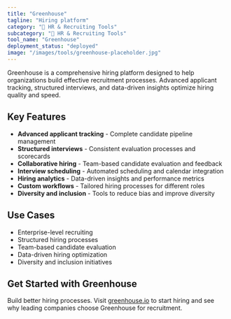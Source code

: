 ```yaml
---
title: "Greenhouse"
tagline: "Hiring platform"
category: "👥 HR & Recruiting Tools"
subcategory: "👥 HR & Recruiting Tools"
tool_name: "Greenhouse"
deployment_status: "deployed"
image: "/images/tools/greenhouse-placeholder.jpg"
---
```

Greenhouse is a comprehensive hiring platform designed to help organizations build effective recruitment processes. Advanced applicant tracking, structured interviews, and data-driven insights optimize hiring quality and speed.

## Key Features

- **Advanced applicant tracking** - Complete candidate pipeline management
- **Structured interviews** - Consistent evaluation processes and scorecards
- **Collaborative hiring** - Team-based candidate evaluation and feedback
- **Interview scheduling** - Automated scheduling and calendar integration
- **Hiring analytics** - Data-driven insights and performance metrics
- **Custom workflows** - Tailored hiring processes for different roles
- **Diversity and inclusion** - Tools to reduce bias and improve diversity

## Use Cases

- Enterprise-level recruiting
- Structured hiring processes
- Team-based candidate evaluation
- Data-driven hiring optimization
- Diversity and inclusion initiatives

## Get Started with Greenhouse

Build better hiring processes. Visit [greenhouse.io](https://www.greenhouse.io) to start hiring and see why leading companies choose Greenhouse for recruitment.
